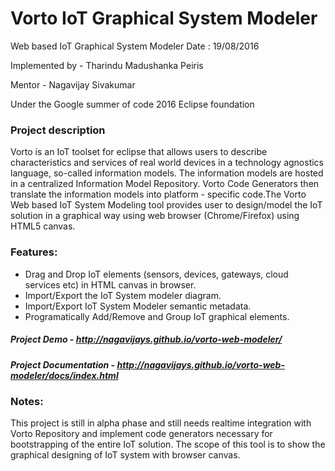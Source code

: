 # Vorto IoT Graphical System Modeler
Web based IoT Graphical System Modeler
Date : 19/08/2016

Implemented by - Tharindu Madushanka Peiris

Mentor -  Nagavijay Sivakumar

Under the Google summer of code 2016 
Eclipse foundation 

### Project description 
   Vorto is an IoT toolset for eclipse that allows users to describe characteristics and services of real world devices in a technology agnostics language, so-called information models. The information models are hosted in a centralized Information Model Repository. Vorto Code Generators then translate the information models into platform - specific code.The Vorto Web based IoT System Modeling tool provides user to design/model the IoT solution in a graphical way using web browser (Chrome/Firefox) using HTML5 canvas.

### Features: 
- Drag and Drop IoT elements (sensors, devices, gateways, cloud services etc) in HTML canvas in browser.
- Import/Export the IoT System modeler diagram. 
- Import/Export IoT System Modeler semantic metadata.
- Programatically Add/Remove and Group IoT graphical elements.     

   
##### Project Demo - http://nagavijays.github.io/vorto-web-modeler/

##### Project Documentation - http://nagavijays.github.io/vorto-web-modeler/docs/index.html

### Notes: 
This project is still in alpha phase and still needs realtime integration with Vorto Repository and implement code generators necessary for bootstrapping of the entire IoT solution. 
The scope of this tool is to show the graphical designing of IoT system with browser canvas. 


 
